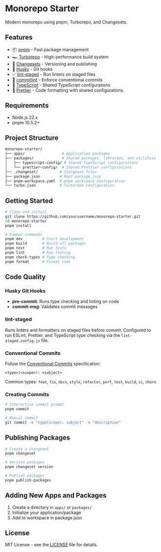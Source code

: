 # Monorepo Starter

Modern monorepo using pnpm, Turborepo, and Changesets.

## Features

- 📦 [pnpm](https://pnpm.io/) - Fast package management
- 🏎️ [Turborepo](https://turbo.build/) - High-performance build system
- 🚢 [Changesets](https://github.com/changesets/changesets) - Versioning and publishing
- 🧹 [Husky](https://typicode.github.io/husky/) - Git hooks
- ✅ [lint-staged](https://github.com/okonet/lint-staged) - Run linters on staged files
- 📝 [commitlint](https://commitlint.js.org/) - Enforce conventional commits
- 🔄 [TypeScript](https://www.typescriptlang.org/) - Shared TypeScript configurations
- 🎨 [Prettier](https://prettier.io/) - Code formatting with shared configurations

## Requirements

- Node.js 22.x
- pnpm 10.5.2+

## Project Structure

```bash
monorepo-starter/
├── apps/                 # Application packages
├── packages/             # Shared packages, libraries, and utilities
│   ├── typescript-config/ # Shared TypeScript configurations
│   └── prettier-config/  # Shared Prettier configurations
├── .changeset/          # Changeset files
├── package.json         # Root package.json
├── pnpm-workspace.yaml  # pnpm workspace configuration
└── turbo.json           # Turborepo configuration
```

## Getting Started

```bash
# Clone and install
git clone https://github.com/yourusername/monorepo-starter.git
cd monorepo-starter
pnpm install

# Common commands
pnpm dev         # Start development
pnpm build       # Build all packages
pnpm test        # Run tests
pnpm lint        # Run linting
pnpm check-types # Type checking
pnpm format      # Format code
```

## Code Quality

### Husky Git Hooks

- **pre-commit**: Runs type checking and linting on code
- **commit-msg**: Validates commit messages

### lint-staged

Runs linters and formatters on staged files before commit. Configured to run ESLint, Prettier, and TypeScript type checking via the `lint-staged.config.js` file.

### Conventional Commits

Follow the [Conventional Commits](https://www.conventionalcommits.org/) specification:

```
<type>(<scope>): <subject>
```

Common types: `feat`, `fix`, `docs`, `style`, `refactor`, `perf`, `test`, `build`, `ci`, `chore`

### Creating Commits

```bash
# Interactive commit prompt
pnpm commit

# Manual commit
git commit -m "type(scope): subject" -m "description"
```

## Publishing Packages

```bash
# Create a changeset
pnpm changeset

# Version packages
pnpm changeset version

# Publish packages
pnpm publish-packages
```

## Adding New Apps and Packages

1. Create a directory in `apps/` or `packages/`
2. Initialize your application/package
3. Add to workspace in package.json

## License

MIT License - see the [LICENSE](./LICENSE) file for details.

